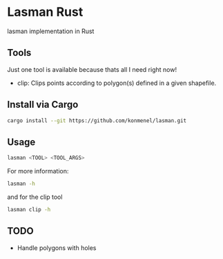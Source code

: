# Lasman Rust
lasman implementation in Rust

## Tools
Just one tool is available because thats all I need right now!
- clip: Clips points according to polygon(s) defined in a given shapefile.

## Install via Cargo
```bash
cargo install --git https://github.com/konmenel/lasman.git
```

## Usage
```bash
lasman <TOOL> <TOOL_ARGS>
```

For more information:
```bash
lasman -h
```
and for the clip tool
```bash
lasman clip -h
```

## TODO
- Handle polygons with holes
